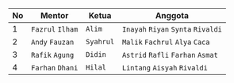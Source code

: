 | No  | Mentor           | Ketua     | Anggota                            |
| --- | ---------------- | --------- | ---------------------------------- |
| 1   | `Fazrul` `Ilham` | `Alim`    | `Inayah` `Riyan` `Synta` `Rivaldi` |
| 2   | `Andy` `Fauzan`  | `Syahrul` | `Malik` `Fachrul` `Alya` `Caca`    |
| 3   | `Rafik` `Agung`  | `Didin`   | `Astrid` `Rafli` `Farhan` `Asmat`  |
| 4   | `Farhan` `Dhani` | `Hilal`   | `Lintang` `Aisyah` `Rivaldi`       |
